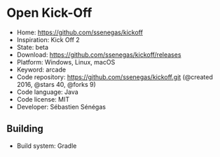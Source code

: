 # Open Kick-Off

- Home: https://github.com/ssenegas/kickoff
- Inspiration: Kick Off 2
- State: beta
- Download: https://github.com/ssenegas/kickoff/releases
- Platform: Windows, Linux, macOS
- Keyword: arcade
- Code repository: https://github.com/ssenegas/kickoff.git (@created 2016, @stars 40, @forks 9)
- Code language: Java
- Code license: MIT
- Developer: Sébastien Sénégas

## Building

- Build system: Gradle
